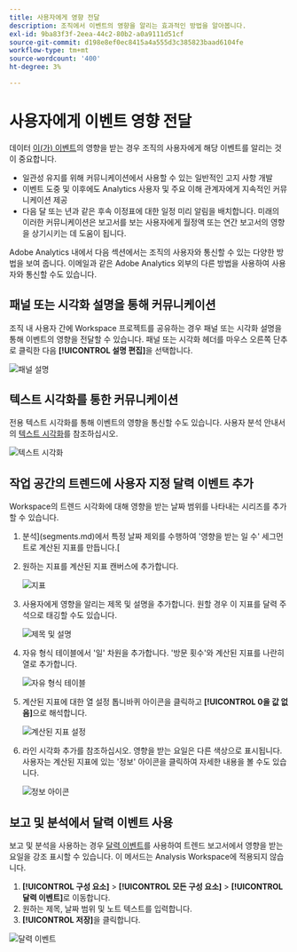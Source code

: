 ```yaml
---
title: 사용자에게 영향 전달
description: 조직에서 이벤트의 영향을 알리는 효과적인 방법을 알아봅니다.
exl-id: 9ba83f3f-2eea-44c2-80b2-a0a9111d51cf
source-git-commit: d198e8ef0ec8415a4a555d3c385823baad6104fe
workflow-type: tm+mt
source-wordcount: '400'
ht-degree: 3%

---
```


# 사용자에게 이벤트 영향 전달

데이터 [이(가) 이벤트](overview.md)의 영향을 받는 경우 조직의 사용자에게 해당 이벤트를 알리는 것이 중요합니다.

* 일관성 유지를 위해 커뮤니케이션에서 사용할 수 있는 일반적인 고지 사항 개발
* 이벤트 도중 및 이후에도 Analytics 사용자 및 주요 이해 관계자에게 지속적인 커뮤니케이션 제공
* 다음 달 또는 년과 같은 후속 이정표에 대한 일정 미리 알림을 배치합니다. 미래의 이러한 커뮤니케이션은 보고서를 보는 사용자에게 월정액 또는 연간 보고서의 영향을 상기시키는 데 도움이 됩니다.

Adobe Analytics 내에서 다음 섹션에서는 조직의 사용자와 통신할 수 있는 다양한 방법을 보여 줍니다. 이메일과 같은 Adobe Analytics 외부의 다른 방법을 사용하여 사용자와 통신할 수도 있습니다.

## 패널 또는 시각화 설명을 통해 커뮤니케이션

조직 내 사용자 간에 Workspace 프로젝트를 공유하는 경우 패널 또는 시각화 설명을 통해 이벤트의 영향을 전달할 수 있습니다. 패널 또는 시각화 헤더를 마우스 오른쪽 단추로 클릭한 다음 **[!UICONTROL 설명 편집]**&#x200B;을 선택합니다.

![패널 설명](assets/panel_description.png)

## 텍스트 시각화를 통한 커뮤니케이션

전용 텍스트 시각화를 통해 이벤트의 영향을 통신할 수도 있습니다. 사용자 분석 안내서의 [텍스트 시각화](/help/analyze/analysis-workspace/visualizations/text.md)를 참조하십시오.

![텍스트 시각화](assets/text_visualization.png)

## 작업 공간의 트렌드에 사용자 지정 달력 이벤트 추가

Workspace의 트렌드 시각화에 대해 영향을 받는 날짜 범위를 나타내는 시리즈를 추가할 수 있습니다.

1. 분석](segments.md)에서 특정 날짜 제외를 수행하여 &#39;영향을 받는 일 수&#39; 세그먼트로 계산된 지표를 만듭니다.[
1. 원하는 지표를 계산된 지표 캔버스에 추가합니다.

   ![지표](assets/calcmetric_event.png)

1. 사용자에게 영향을 알리는 제목 및 설명을 추가합니다. 원할 경우 이 지표를 달력 주석으로 태깅할 수도 있습니다.

   ![제목 및 설명](assets/calcmetric_title_description.png)

1. 자유 형식 테이블에서 &#39;일&#39; 차원을 추가합니다. &#39;방문 횟수&#39;와 계산된 지표를 나란히 열로 추가합니다.

   ![자유 형식 테이블](assets/calcmetric_freeform.png)

1. 계산된 지표에 대한 열 설정 톱니바퀴 아이콘을 클릭하고 **[!UICONTROL 0을 값 없음]**&#x200B;으로 해석합니다.

   ![계산된 지표 설정](assets/calcmetric_zero_no_value.png)

1. 라인 시각화 추가를 참조하십시오. 영향을 받는 요일은 다른 색상으로 표시됩니다. 사용자는 계산된 지표에 있는 &#39;정보&#39; 아이콘을 클릭하여 자세한 내용을 볼 수도 있습니다.

   ![정보 아이콘](assets/calcmetric_infoicon.png)

## 보고 및 분석에서 달력 이벤트 사용

보고 및 분석을 사용하는 경우 [달력 이벤트](/help/components/t-calendar-event.md)를 사용하여 트렌드 보고서에서 영향을 받는 요일을 강조 표시할 수 있습니다. 이 메서드는 Analysis Workspace에 적용되지 않습니다.

1. **[!UICONTROL 구성 요소]** > **[!UICONTROL 모든 구성 요소]** > **[!UICONTROL 달력 이벤트]**&#x200B;로 이동합니다.
2. 원하는 제목, 날짜 범위 및 노트 텍스트를 입력합니다.
3. **[!UICONTROL 저장]**&#x200B;을 클릭합니다.

![달력 이벤트](assets/exclude_calendar_event.png)
